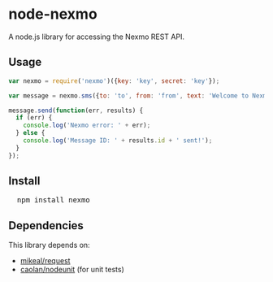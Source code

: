 # node-nexmo
A node.js library for accessing the Nexmo REST API.

## Usage

```javascript
var nexmo = require('nexmo')({key: 'key', secret: 'key'});

var message = nexmo.sms({to: 'to', from: 'from', text: 'Welcome to Nexmo on Node!'});

message.send(function(err, results) {
  if (err) {
    console.log('Nexmo error: ' + err);
  } else {
    console.log('Message ID: ' + results.id + ' sent!');
  }
});

```

## Install

<pre>
  npm install nexmo
</pre>

## Dependencies

This library depends on:

* [mikeal/request](https://github.com/mikeal/request)
* [caolan/nodeunit](https://github.com/caolan/nodeunit) (for unit tests)
